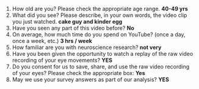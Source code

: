 1. How old are you? Please check the appropriate age range. **40-49 yrs**  
2. What did you see? Please describe, in your own words, the video clip you just watched. **cake guy and kinder egg**  
3. Have you seen any part of this video before? **No**  
4. On average, how much time do you spend on YouTube? (once a day, once a week, etc.) **3 hrs / week**  
5. How familiar are you with neuroscience research? **not very**  
6. Have you been given the opportunity to watch a replay of the raw video recording of your eye movements? **YES**  
7. Do you consent for us to save, share, and use the raw video recording of your eyes? Please check the appropriate box: **Yes**  
8. May we use your survey answers as part of our analysis? **YES**  
